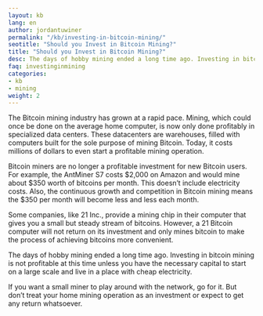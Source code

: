 ```yaml
---
layout: kb
lang: en
author: jordantuwiner
permalink: "/kb/investing-in-bitcoin-mining/"
seotitle: "Should you Invest in Bitcoin Mining?"
title: "Should you Invest in Bitcoin Mining?"
desc: The days of hobby mining ended a long time ago. Investing in bitcoin mining is not profitable at this time. 
faq: investinginmining
categories: 
- kb
- mining
weight: 2
---
```

The Bitcoin mining industry has grown at a rapid pace. Mining, which could once be done on the average home computer, is now only done profitably in specialized data centers. These datacenters are warehouses, filled with computers built for the sole purpose of mining Bitcoin. Today, it costs millions of dollars to even start a profitable mining operation. 

Bitcoin miners are no longer a profitable investment for new Bitcoin users. For example, the AntMiner S7 costs $2,000 on Amazon and would mine about $350 worth of bitcoins per month. This doesn’t include electricity costs. Also, the continuous growth and competition in Bitcoin mining means the $350 per month will become less and less each month. 

Some companies, like 21 Inc., provide a mining chip in their computer that gives you a small but steady stream of bitcoins. However, a 21 Bitcoin computer will not return on its investment and only mines bitcoin to make the process of achieving bitcoins more convenient. 

The days of hobby mining ended a long time ago. Investing in bitcoin mining is not profitable at this time unless you have the necessary capital to start on a large scale and live in a place with cheap electricity. 

If you want a small miner to play around with the network, go for it. But don’t treat your home mining operation as an investment or expect to get any return whatsoever.  